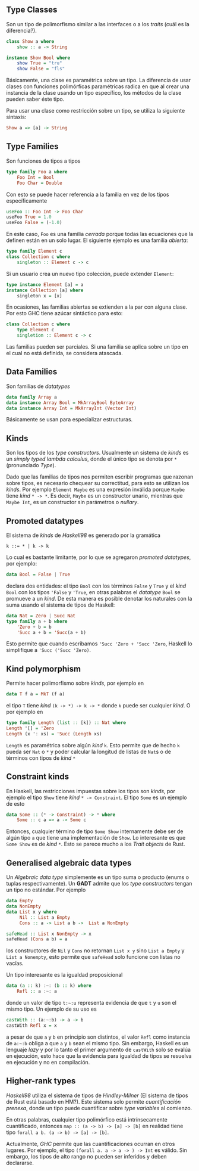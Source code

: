 ## Type Classes

Son un tipo de polimorfismo similar a las interfaces o a los _traits_ (cuál es la diferencia?).

```haskell
class Show a where
    show :: a -> String

instance Show Bool where
    show True = "tru"
    show False = "fls"
```

Básicamente, una clase es paramétrica sobre un tipo. La diferencia de usar clases con funciones polimórficas paramétricas radica en que al crear una instancia de la clase usando un tipo específico, los métodos de la clase pueden saber éste tipo.

Para usar una clase como restricción sobre un tipo, se utiliza la siguiente sintaxis:

```haskell
Show a => [a] -> String
```

## Type Families

Son funciones de tipos a tipos

```haskell
type family Foo a where
    Foo Int = Bool
    Foo Char = Double
```

Con esto se puede hacer referencia a la familia en vez de los tipos específicamente

```haskell
useFoo :: Foo Int -> Foo Char
useFoo True = 1.0
useFoo False = (-1.0)
```

En este caso, `Foo` es una familia _cerrada_ porque todas las ecuaciones que la definen están en un solo lugar. El siguiente ejemplo es una familia _abierta_:

```haskell
type family Element c
class Collection c where
    singleton :: Element c -> c
```

Si un usuario crea un nuevo tipo colección, puede extender `Element`:

```haskell
type instance Element [a] = a
instance Collection [a] where
    singleton x = [x]
```

En ocasiones, las familias abiertas se extienden a la par con alguna clase. Por esto GHC tiene azúcar sintáctico para esto:

```haskell
class Collection c where
    type Element c
    singletion :: Element c -> c
```

Las familias pueden ser parciales. Si una familia se aplica sobre un tipo en el cual no está definida, se considera atascada.

## Data Families

Son familias de _datatypes_

```haskell
data family Array a
data instance Array Bool = MkArrayBool ByteArray
data instance Array Int = MkArrayInt (Vector Int)
```

Básicamente se usan para especializar estructuras.

## Kinds

Son los tipos de los _type constructors_. Usualmente un sistema de _kinds_ es un _simply typed lambda calculus_, donde el único tipo se denota por `*` (pronunciado _Type_).

Dado que las familias de tipos nos permiten escribir programas que razonan sobre tipos, es necesario chequear su correctitud, para esto se utilizan los _kinds_. Por ejemplo `Element Maybe` es una expresión inválida porque `Maybe` tiene _kind_ `* -> *`. Es decir, `Maybe` es un constructor unario, mientras que `Maybe Int`, es un constructor sin parámetros o _nullary_.

## Promoted datatypes

El sistema de _kinds_ de _Haskell98_ es generado por la gramática

```
k ::= * | k -> k
```

Lo cual es bastante limitante, por lo que se agregaron _promoted datatypes_, por ejemplo:

```haskell
data Bool = False | True
```

declara dos entidades: el tipo `Bool` con los términos `False` y `True` y el _kind_ `Bool` con los tipos `'False` y `'True`, en otras palabras el _datatype_ `Bool` se promueve a un _kind_. De esta manera es posible denotar los naturales con la suma usando el sistema de tipos de Haskell:

```haskell
data Nat = Zero | Succ Nat
type family a + b where
    'Zero + b = b
    'Succ a + b = 'Succ(a + b)
```

Esto permite que cuando escribamos `'Succ 'Zero + 'Succ 'Zero`, Haskell lo simplifique a `'Succ ('Succ 'Zero)`.

## Kind polymorphism

Permite hacer polimorfismo sobre _kinds_, por ejemplo en

```haskell
data T f a = MkT (f a)
```
el tipo `T` tiene _kind_ `(k -> *) -> k -> *` donde `k` puede ser cualquier _kind_. O por ejemplo en

```haskell
type family Length (list :: [k]) :: Nat where
Length '[] = 'Zero
Length (x ': xs) = 'Succ (Length xs)
```

 `Length` es paramétrica sobre algún _kind_ `k`. Esto permite que de hecho `k` pueda ser `Nat` o `*` y poder calcular la longitud de listas de `Nat`s o de términos con tipos de _kind_ `*`

## Constraint kinds

En Haskell, las restricciones impuestas sobre los tipos son _kinds_, por ejemplo el tipo `Show` tiene _kind_ `* -> Constraint`. El tipo `Some` es un ejemplo de esto

```haskell
data Some :: (* -> Constraint) -> * where
    Some :: c a => a -> Some c
```

Entonces, cualquier término de tipo `Some Show` internamente debe ser de algún tipo `a` que tiene una implementación de `Show`. Lo interesante es que `Some Show` es de _kind_ `*`. Esto se parece mucho a los _Trait objects_ de Rust.

## Generalised algebraic data types

Un _Algebraic data type_ simplemente es un tipo suma o producto (enums o tuplas respectivamente). Un __GADT__ admite que los _type constructors_ tengan un tipo no estándar. Por ejemplo

```haskell
data Empty
data NonEmpty
data List x y where
     Nil :: List a Empty
     Cons :: a -> List a b ->  List a NonEmpty

safeHead :: List x NonEmpty -> x
safeHead (Cons a b) = a
```

los constructores de `Nil` y `Cons` no retornan `List x y` sino `List a Empty` y `List a Nonempty`, esto permite que `safeHead` solo funcione con listas no vacías.

Un tipo interesante es la igualdad proposicional

```haskell
data (a :: k) :~: (b :: k) where
    Refl :: a :~: a
```

donde un valor de tipo `t:~:u` representa evidencia de que `t` y `u` son el mismo tipo. Un ejemplo de su uso es

```haskell
castWith :: (a:~:b) -> a -> b
castWith Refl x = x
```

a pesar de que `a` y `b` en principio son distintos, el valor `Refl` como instancia de `a:~:b` obliga a que `a` y `b` sean el mismo tipo. Sin embargo, Haskell es un lenguaje _lazy_ y por lo tanto el primer argumento de `castWith` solo se evalúa en ejecución, esto hace que la evidencia para igualdad de tipos se resuelva en ejecución y no en compilación.

## Higher-rank types

_Haskell98_ utiliza el sistema de tipos de _Hindley-Milner_ (El sistema de tipos de Rust está basado en HM?). Este sistema solo permite _cuantificación prenexa_, donde un tipo puede cuantificar sobre _type variables_ al comienzo.

En otras palabras, cualquier tipo polimórfico está intrínsecamente cuantificado, entonces `map :: (a -> b) -> [a] -> [b]` en realidad tiene tipo
 `forall a b. (a -> b) -> [a] -> [b]`.

 Actualmente, _GHC_ permite que las cuantificaciones ocurran en otros lugares. Por ejemplo, el tipo `(forall a. a -> a -> ) -> Int` es válido. Sin embargo, los tipos de alto rango no pueden ser inferidos y deben declararse.
